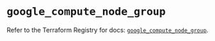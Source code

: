 # `google_compute_node_group`

Refer to the Terraform Registry for docs: [`google_compute_node_group`](https://registry.terraform.io/providers/hashicorp/google/5.38.0/docs/resources/compute_node_group).
